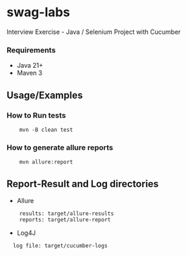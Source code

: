 # swag-labs #
Interview Exercise - Java / Selenium Project with Cucumber
### Requirements ###

* Java 21+
* Maven 3

## Usage/Examples ##
### How to Run tests ###
```shell
    mvn -B clean test
```
### How to generate allure reports ###
```shell
    mvn allure:report
```
## Report-Result and Log directories ##
* Allure
```
    results: target/allure-results
    reports: target/allure-report
```
* Log4J
```
  log file: target/cucumber-logs
```